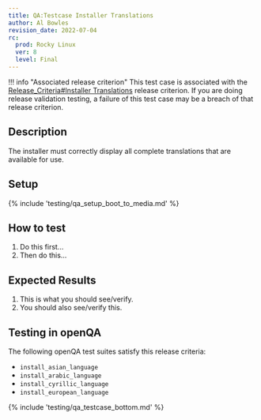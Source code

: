 ```yaml
---
title: QA:Testcase Installer Translations
author: Al Bowles
revision_date: 2022-07-04
rc:
  prod: Rocky Linux
  ver: 8
  level: Final
---
```


!!! info "Associated release criterion"
    This test case is associated with the [Release_Criteria#Installer Translations](../release_criteria.md#installer-translations) release criterion. If you are doing release validation testing, a failure of this test case may be a breach of that release criterion.

## Description
The installer must correctly display all complete translations that are available for use.

## Setup
{% include 'testing/qa_setup_boot_to_media.md' %}

## How to test
1. Do this first...
2. Then do this...

## Expected Results
1. This is what you should see/verify.
2. You should also see/verify this.

## Testing in openQA
The following openQA test suites satisfy this release criteria:
- `install_asian_language`
- `install_arabic_language`
- `install_cyrillic_language`
- `install_european_language`

{% include 'testing/qa_testcase_bottom.md' %}
